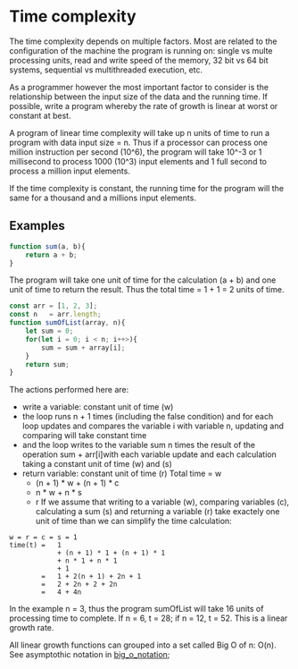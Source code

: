 # Time complexity
The time complexity depends on multiple factors. Most are related to the configuration of the machine the program is running on: single vs multe processing units, read and write speed of the memory, 32 bit vs 64 bit systems, sequential vs multithreaded execution, etc.

As a programmer however the most important factor to consider is the relationship between the input size of the data and the running time. If possible, write a program whereby the rate of growth is linear at worst or constant at best.

A program of linear time complexity will take up n units of time to run a program with data input size = n. Thus if a processor can process one million instruction per second (10^6), the program will take 10^-3 or 1 millisecond to process 1000 (10^3) input elements and 1 full second to process a million input elements.

If the time complexity is constant, the running time for the program will the same for a thousand and a millions input elements.

## Examples
```javascript
function sum(a, b){
    return a + b;
}
```
The program will take one unit of time for the calculation (a + b) and one unit of time to return the result. Thus the total time = 1 + 1 = 2 units of time.
```javascript
const arr = [1, 2, 3];
const n   = arr.length;
function sumOfList(array, n){
    let sum = 0;
    for(let i = 0; i < n; i++>){
        sum = sum + array[i];
    }
    return sum;
}
```
The actions performed here are:
- write a variable: constant unit of time (w)
- the loop runs n + 1 times (including the false condition) and for each loop updates and compares the variable i with variable n, updating and comparing will take constant time
- and the loop writes to the variable sum n times the result of the operation sum + arr[i]with each variable update and each calculation taking a constant unit of time (w) and (s) 
- return variable: constant unit of time (r)
Total time = 
    w 
    + (n + 1) * w + (n + 1) * c 
    + n * w + n * s
    + r
If we assume that writing to a variable (w), comparing variables (c), calculating a sum (s) and returning a variable (r) take exactely one unit of time than we can simplify the time calculation:
```
w = r = c = s = 1 
time(t) =   1 
            + (n + 1) * 1 + (n + 1) * 1 
            + n * 1 + n * 1
            + 1
        =   1 + 2(n + 1) + 2n + 1 
        =   2 + 2n + 2 + 2n
        =   4 + 4n
```
In the example n = 3, thus the program sumOfList will take 16 units of processing time to complete. If n = 6, t = 28; if n = 12, t = 52. This is a linear growth rate.

All linear growth functions can grouped into a set called Big O of n: O(n). See asymptothic notation in [big_o_notation](big_o_notation.md);